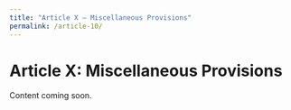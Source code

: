 ```yaml
---
title: "Article X – Miscellaneous Provisions"
permalink: /article-10/
---
```


# Article X: Miscellaneous Provisions

Content coming soon.
